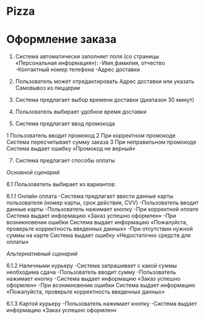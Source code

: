 # Pizza

# **Оформление заказа**

1. Система автоматически заполняет поля (со страницы «Персональная информация»):
-Имя,фамилия, отчество
-Контактный номер телефона 
-Адрес доставки

2. Пользователь может отредактировать Адрес доставки или указать Самовывоз из
пиццерии

3. Система предлагает выбор времени доставки (диапазон 30 минут)

4. Пользователь выбирает удобное время доставки

5. Система предлагает ввод промокода

 1 Пользователь вводит промокод
 2 При корректном промокоде Система пересчитывает сумму заказа
 3 При неправильном промокоде Система выдает ошибку «Промокод не верный»

7. Система предлагает способы оплаты

*Основной сценарий*

6.1 Пользователь выбирает из вариантов:

6.1.1 Онлайн оплата
-Система предлагает ввести данные карты пользователя (номер карты, срок
действия, СVV)
-Пользователь вводит данные карты
-Пользователь нажимает кнопку
-При корректной оплате Система выдает информацию «Заказ успешно оформлен»
-При возникновении ошибки Система выдает информацию «Пожалуйста, проверьте
корректность введенных данных»
-При отсутствии нужной суммы на карте Система выдает ошибку «Недостаточно
средств для оплаты»

*Альтернативный сценарий*

6.1.2 Наличными курьеру
-Система запрашивает с какой суммы необходима сдача
-Пользователь вводит сумму
-Пользователь нажимает кнопку
-Система выдает информацию «Заказ успешно оформлен»
-При возникновении ошибки Система выдает информацию «Пожалуйста, проверьте
корректность введенных данных»

6.1.3 Картой курьеру
-Пользователь нажимает кнопку
-Система выдает информацию «Заказ успешно оформлен»
